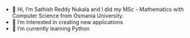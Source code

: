 - 👋 Hi, I’m Sathish Reddy Nukala and I did my MSc - Mathematics with Computer Science from Osmania University.
- 👀 I’m interested in creating new applications
- 🌱 I’m currently learning Python


<!---
nukalasathish/nukalasathish is a ✨ special ✨ repository because its `README.md` (this file) appears on your GitHub profile.
You can click the Preview link to take a look at your changes.
--->
